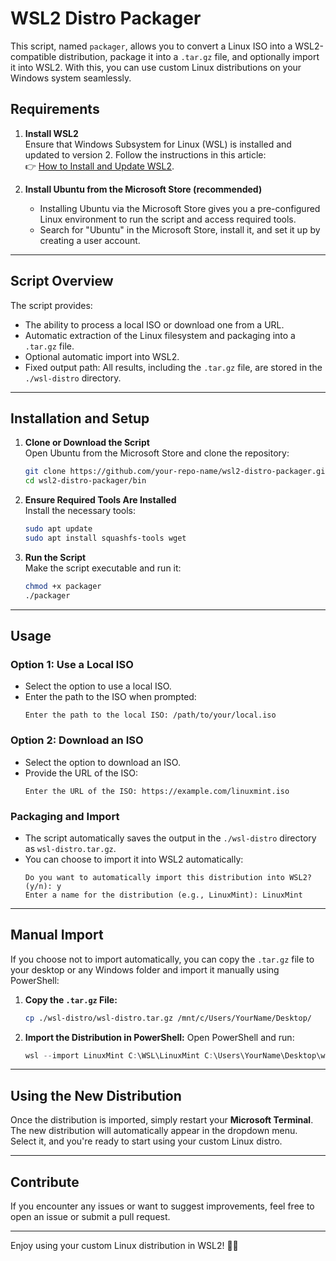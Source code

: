 
# WSL2 Distro Packager

This script, named `packager`, allows you to convert a Linux ISO into a WSL2-compatible distribution, package it into a `.tar.gz` file, and optionally import it into WSL2. With this, you can use custom Linux distributions on your Windows system seamlessly.

## **Requirements**

1. **Install WSL2**  
   Ensure that Windows Subsystem for Linux (WSL) is installed and updated to version 2. Follow the instructions in this article:  
   👉 [How to Install and Update WSL2](https://learn.microsoft.com/en-us/windows/wsl/install).

2. **Install Ubuntu from the Microsoft Store (recommended)**  
   - Installing Ubuntu via the Microsoft Store gives you a pre-configured Linux environment to run the script and access required tools.  
   - Search for "Ubuntu" in the Microsoft Store, install it, and set it up by creating a user account.

---

## **Script Overview**

The script provides:
- The ability to process a local ISO or download one from a URL.
- Automatic extraction of the Linux filesystem and packaging into a `.tar.gz` file.
- Optional automatic import into WSL2.
- Fixed output path: All results, including the `.tar.gz` file, are stored in the `./wsl-distro` directory.

---

## **Installation and Setup**

1. **Clone or Download the Script**  
   Open Ubuntu from the Microsoft Store and clone the repository:
   ```bash
   git clone https://github.com/your-repo-name/wsl2-distro-packager.git
   cd wsl2-distro-packager/bin
   ```

2. **Ensure Required Tools Are Installed**  
   Install the necessary tools:
   ```bash
   sudo apt update
   sudo apt install squashfs-tools wget
   ```

3. **Run the Script**  
   Make the script executable and run it:
   ```bash
   chmod +x packager
   ./packager
   ```

---

## **Usage**

### **Option 1: Use a Local ISO**
- Select the option to use a local ISO.
- Enter the path to the ISO when prompted:
  ```plaintext
  Enter the path to the local ISO: /path/to/your/local.iso
  ```

### **Option 2: Download an ISO**
- Select the option to download an ISO.
- Provide the URL of the ISO:
  ```plaintext
  Enter the URL of the ISO: https://example.com/linuxmint.iso
  ```

### **Packaging and Import**
- The script automatically saves the output in the `./wsl-distro` directory as `wsl-distro.tar.gz`.
- You can choose to import it into WSL2 automatically:
  ```plaintext
  Do you want to automatically import this distribution into WSL2? (y/n): y
  Enter a name for the distribution (e.g., LinuxMint): LinuxMint
  ```

---

## **Manual Import**

If you choose not to import automatically, you can copy the `.tar.gz` file to your desktop or any Windows folder and import it manually using PowerShell:

1. **Copy the `.tar.gz` File:**
   ```bash
   cp ./wsl-distro/wsl-distro.tar.gz /mnt/c/Users/YourName/Desktop/
   ```

2. **Import the Distribution in PowerShell:**
   Open PowerShell and run:
   ```powershell
   wsl --import LinuxMint C:\WSL\LinuxMint C:\Users\YourName\Desktop\wsl-distro.tar.gz --version 2
   ```

---

## **Using the New Distribution**

Once the distribution is imported, simply restart your **Microsoft Terminal**. The new distribution will automatically appear in the dropdown menu. Select it, and you're ready to start using your custom Linux distro.

---

## **Contribute**

If you encounter any issues or want to suggest improvements, feel free to open an issue or submit a pull request.

---

Enjoy using your custom Linux distribution in WSL2! 🚀✨
